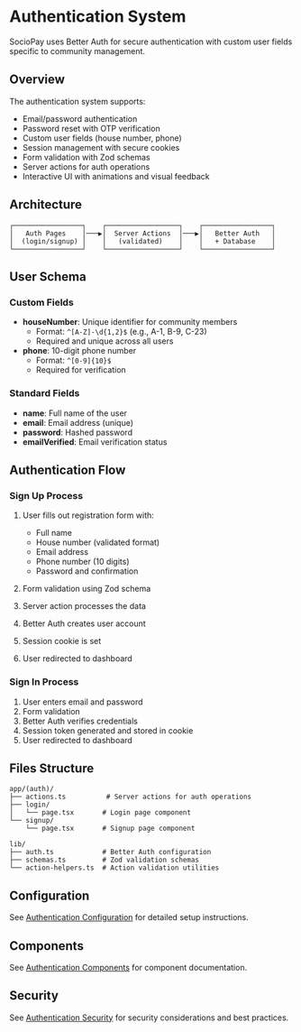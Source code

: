 # Authentication System

SocioPay uses Better Auth for secure authentication with custom user fields specific to community management.

## Overview

The authentication system supports:

- Email/password authentication
- Password reset with OTP verification
- Custom user fields (house number, phone)
- Session management with secure cookies
- Form validation with Zod schemas
- Server actions for auth operations
- Interactive UI with animations and visual feedback

## Architecture

```
┌─────────────────┐    ┌──────────────────┐    ┌─────────────────┐
│   Auth Pages    │───▶│  Server Actions  │───▶│   Better Auth   │
│  (login/signup) │    │   (validated)    │    │   + Database    │
└─────────────────┘    └──────────────────┘    └─────────────────┘
```

## User Schema

### Custom Fields

- **houseNumber**: Unique identifier for community members
  - Format: `^[A-Z]-\d{1,2}$` (e.g., A-1, B-9, C-23)
  - Required and unique across all users
- **phone**: 10-digit phone number
  - Format: `^[0-9]{10}$`
  - Required for verification

### Standard Fields

- **name**: Full name of the user
- **email**: Email address (unique)
- **password**: Hashed password
- **emailVerified**: Email verification status

## Authentication Flow

### Sign Up Process

1. User fills out registration form with:
   - Full name
   - House number (validated format)
   - Email address
   - Phone number (10 digits)
   - Password and confirmation

2. Form validation using Zod schema
3. Server action processes the data
4. Better Auth creates user account
5. Session cookie is set
6. User redirected to dashboard

### Sign In Process

1. User enters email and password
2. Form validation
3. Better Auth verifies credentials
4. Session token generated and stored in cookie
5. User redirected to dashboard

## Files Structure

```
app/(auth)/
├── actions.ts          # Server actions for auth operations
├── login/
│   └── page.tsx       # Login page component
└── signup/
    └── page.tsx       # Signup page component

lib/
├── auth.ts            # Better Auth configuration
├── schemas.ts         # Zod validation schemas
└── action-helpers.ts  # Action validation utilities
```

## Configuration

See [Authentication Configuration](./configuration.md) for detailed setup instructions.

## Components

See [Authentication Components](./components.md) for component documentation.

## Security

See [Authentication Security](./security.md) for security considerations and best practices.
